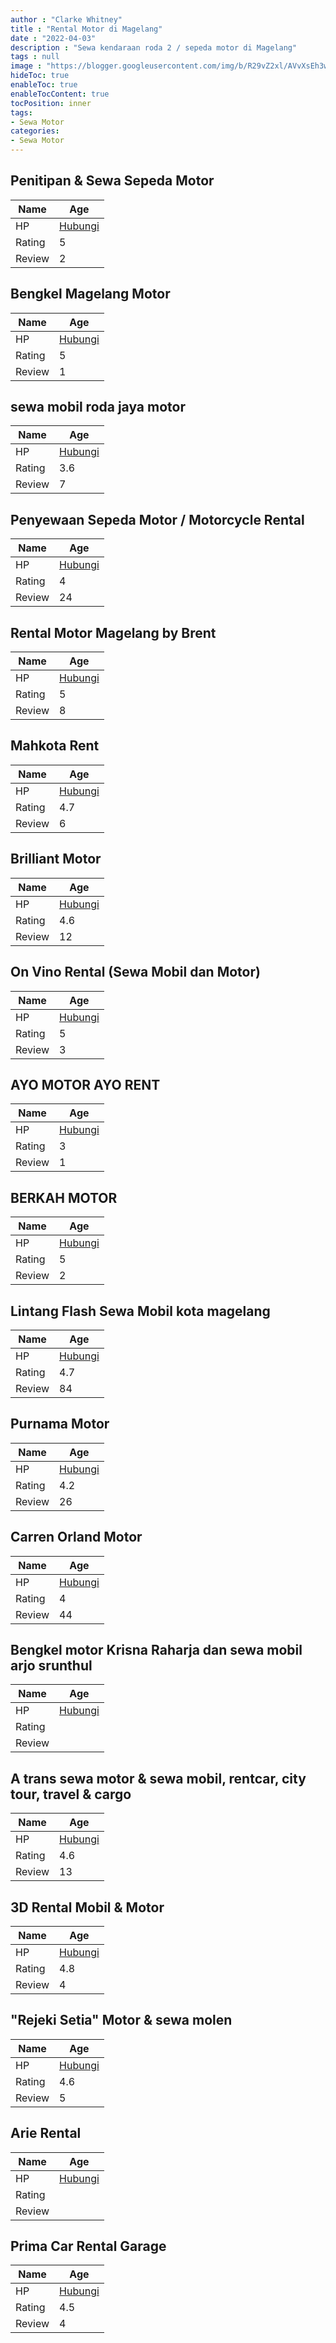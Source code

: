 ```yaml
---
author : "Clarke Whitney"
title : "Rental Motor di Magelang"
date : "2022-04-03"
description : "Sewa kendaraan roda 2 / sepeda motor di Magelang"
tags : null
image : "https://blogger.googleusercontent.com/img/b/R29vZ2xl/AVvXsEh3wP38ZtbMgoeZeWF8KWZ3eWUloXpnfDwgmbpjG6wbfa_b2N1Z6d_xPPNvdSdZw-co-l050A5Us0yrpxUr88OzLS4YU74B2lukilFqUDx8OoXCgCJgapMeynKvE-fcMM1YutA4W1Xy4X2URnF5JJMt3ZNi3i6_PIXDa83mavhS2U3Nb6R7fHO68qR-ew/w300-h200/rental-motor-di-magelang.png"
hideToc: true
enableToc: true
enableTocContent: true
tocPosition: inner
tags:
- Sewa Motor
categories:
- Sewa Motor
---
```



## Penitipan &amp; Sewa Sepeda Motor

Name | Age
--------|------
HP | [Hubungi](https://pcandroidplayer.blogspot.com/?clayads=https://getnumber.ndower.dev?phone=MDgxMjE4ODIxNTIx)
Rating | 5
Review | 2


## Bengkel Magelang Motor

Name | Age
--------|------
HP | [Hubungi](https://pcandroidplayer.blogspot.com/?clayads=https://getnumber.ndower.dev?phone=)
Rating | 5
Review | 1


## sewa mobil roda jaya motor

Name | Age
--------|------
HP | [Hubungi](https://pcandroidplayer.blogspot.com/?clayads=https://getnumber.ndower.dev?phone=MDg1NzI5NDE5OTk5)
Rating | 3.6
Review | 7


## Penyewaan Sepeda Motor / Motorcycle Rental

Name | Age
--------|------
HP | [Hubungi](https://pcandroidplayer.blogspot.com/?clayads=https://getnumber.ndower.dev?phone=MDg1NzI5MDU2MDYw)
Rating | 4
Review | 24


## Rental Motor Magelang by Brent

Name | Age
--------|------
HP | [Hubungi](https://pcandroidplayer.blogspot.com/?clayads=https://getnumber.ndower.dev?phone=MDgxMzI2MTkzMTM4)
Rating | 5
Review | 8


## Mahkota Rent

Name | Age
--------|------
HP | [Hubungi](https://pcandroidplayer.blogspot.com/?clayads=https://getnumber.ndower.dev?phone=MDg1NzAxMTMzODg2)
Rating | 4.7
Review | 6


## Brilliant Motor

Name | Age
--------|------
HP | [Hubungi](https://pcandroidplayer.blogspot.com/?clayads=https://getnumber.ndower.dev?phone=MDI5MzU1NjA5MDk=)
Rating | 4.6
Review | 12


## On Vino Rental (Sewa Mobil dan Motor)

Name | Age
--------|------
HP | [Hubungi](https://pcandroidplayer.blogspot.com/?clayads=https://getnumber.ndower.dev?phone=MDg3ODM0MTM1Nzcz)
Rating | 5
Review | 3


## AYO MOTOR AYO RENT

Name | Age
--------|------
HP | [Hubungi](https://pcandroidplayer.blogspot.com/?clayads=https://getnumber.ndower.dev?phone=MDI3NDM4ODA2Mw==)
Rating | 3
Review | 1


## BERKAH MOTOR

Name | Age
--------|------
HP | [Hubungi](https://pcandroidplayer.blogspot.com/?clayads=https://getnumber.ndower.dev?phone=MDgyMzI4MDg5OTU1)
Rating | 5
Review | 2


## Lintang Flash Sewa Mobil kota magelang

Name | Age
--------|------
HP | [Hubungi](https://pcandroidplayer.blogspot.com/?clayads=https://getnumber.ndower.dev?phone=MDI5MzM2ODMwMA==)
Rating | 4.7
Review | 84


## Purnama Motor

Name | Age
--------|------
HP | [Hubungi](https://pcandroidplayer.blogspot.com/?clayads=https://getnumber.ndower.dev?phone=MDg5NjQ4NDA0NTU1)
Rating | 4.2
Review | 26


## Carren Orland Motor

Name | Age
--------|------
HP | [Hubungi](https://pcandroidplayer.blogspot.com/?clayads=https://getnumber.ndower.dev?phone=MDgxMjI5OTAyNTA=)
Rating | 4
Review | 44


## Bengkel motor Krisna Raharja dan sewa mobil arjo srunthul

Name | Age
--------|------
HP | [Hubungi](https://pcandroidplayer.blogspot.com/?clayads=https://getnumber.ndower.dev?phone=)
Rating | 
Review | 


## A trans sewa motor &amp; sewa mobil, rentcar, city tour, travel &amp; cargo

Name | Age
--------|------
HP | [Hubungi](https://pcandroidplayer.blogspot.com/?clayads=https://getnumber.ndower.dev?phone=MDgyMzI2MTI3MTI5)
Rating | 4.6
Review | 13


## 3D Rental Mobil &amp; Motor

Name | Age
--------|------
HP | [Hubungi](https://pcandroidplayer.blogspot.com/?clayads=https://getnumber.ndower.dev?phone=MDg1ODY3MzQ5MDA2)
Rating | 4.8
Review | 4


## &quot;Rejeki Setia&quot; Motor &amp; sewa molen

Name | Age
--------|------
HP | [Hubungi](https://pcandroidplayer.blogspot.com/?clayads=https://getnumber.ndower.dev?phone=MDgzMTAzNjY1NTg5)
Rating | 4.6
Review | 5


## Arie Rental

Name | Age
--------|------
HP | [Hubungi](https://pcandroidplayer.blogspot.com/?clayads=https://getnumber.ndower.dev?phone=)
Rating | 
Review | 


## Prima Car Rental Garage

Name | Age
--------|------
HP | [Hubungi](https://pcandroidplayer.blogspot.com/?clayads=https://getnumber.ndower.dev?phone=MDgyMjQxNTY1NTUw)
Rating | 4.5
Review | 4


